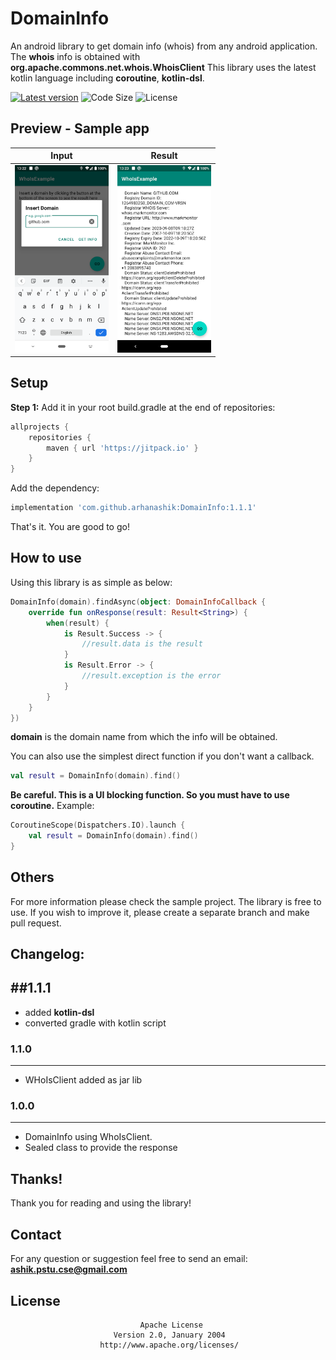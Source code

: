 # DomainInfo

An android library to get domain info (whois) from any android application. The **whois** info is 
obtained with **org.apache.commons.net.whois.WhoisClient** This library uses the latest kotlin 
language including **coroutine**, **kotlin-dsl**.

[![Latest version](https://jitpack.io/v/arhanashik/DomainInfo.svg)](https://jitpack.io/#arhanashik/DomainInfo)
![Code Size](https://img.shields.io/github/languages/code-size/arhanashik/DomainInfo)
![License](https://img.shields.io/github/license/arhanashik/DomainInfo)

## Preview - Sample app
|Input|Result|
|---|---|
|<img src="app/sampledata/who_is_input.png" alt="Screen Shot" width="150">|<img src="app/sampledata/who_is_result.png" alt="Screen Shot" width="150">|

## Setup
**Step 1:** Add it in your root build.gradle at the end of repositories:
```groovy
allprojects {
    repositories {
        maven { url 'https://jitpack.io' }
    }
}
```
Add the dependency:
```groovy
implementation 'com.github.arhanashik:DomainInfo:1.1.1'
```
That's it. You are good to go!

## How to use
Using this library is as simple as below:
```kotlin
DomainInfo(domain).findAsync(object: DomainInfoCallback {
    override fun onResponse(result: Result<String>) {
        when(result) {
            is Result.Success -> {
                //result.data is the result
            }
            is Result.Error -> {
                //result.exception is the error
            }
        }
    }
})
```
**domain** is the domain name from which the info will be obtained.

You can also use the simplest direct function if you don't want a callback.
```kotlin
val result = DomainInfo(domain).find()
```
**Be careful. This is a UI blocking function. So you must have to use coroutine.** Example: 
```kotlin
CoroutineScope(Dispatchers.IO).launch {
    val result = DomainInfo(domain).find()
}
```

## Others
For more information please check the sample project.
The library is free to use. If you wish to improve it, please create a separate branch and make pull request.

## Changelog:
##1.1.1
------------
- added **kotlin-dsl**
- converted gradle with kotlin script

### 1.1.0
------------
- WHoIsClient added as jar lib

### 1.0.0
------------
- DomainInfo using WhoIsClient.
- Sealed class to provide the response

## Thanks!
Thank you for reading and using the library!

## Contact
For any question or suggestion feel free to send an email:
**ashik.pstu.cse@gmail.com**

## License
                                 Apache License
                           Version 2.0, January 2004
                        http://www.apache.org/licenses/
